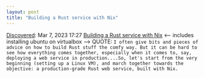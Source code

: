 ```yaml
---
layout: post
title: "Building a Rust service with Nix"
---
```

[Discovered](http://rolandtanglao.com/2020/07/29/p1-blogthis-checkvist-list-links-to-blog/): Mar 7, 2023 17:27 [Building a Rust service with Nix](https://fasterthanli.me/series/building-a-rust-service-with-nix) <-- includes installing ubuntu on virtualbox --> QUOTE: `I often give bits and pieces of advice on how to build Rust stuff the comfy way. But it can be hard to see how everything comes together, especially when it comes to, say, deploying a web service in production....So, let's start from the very beginning (setting up a Linux VM), and march together towards the objective: a production-grade Rust web service, built with Nix.`
